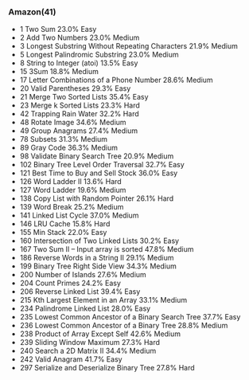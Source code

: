 ### Amazon(41)
* 1 Two Sum 23.0% Easy
* 2 Add Two Numbers 23.0% Medium
* 3 Longest Substring Without Repeating Characters 21.9% Medium
* 5 Longest Palindromic Substring 23.0% Medium
* 8 String to Integer (atoi) 13.5% Easy
* 15 3Sum 18.8% Medium
* 17 Letter Combinations of a Phone Number 28.6% Medium
* 20 Valid Parentheses 29.3% Easy
* 21 Merge Two Sorted Lists 35.4% Easy
* 23 Merge k Sorted Lists 23.3% Hard
* 42 Trapping Rain Water 32.2% Hard
* 48 Rotate Image 34.6% Medium
* 49 Group Anagrams 27.4% Medium
* 78 Subsets 31.3% Medium
* 89 Gray Code 36.3% Medium
* 98 Validate Binary Search Tree 20.9% Medium
* 102 Binary Tree Level Order Traversal 32.7% Easy
* 121 Best Time to Buy and Sell Stock 36.0% Easy
* 126 Word Ladder II 13.6% Hard
* 127 Word Ladder 19.6% Medium
* 138 Copy List with Random Pointer 26.1% Hard
* 139 Word Break 25.2% Medium
* 141 Linked List Cycle 37.0% Medium
* 146 LRU Cache 15.8% Hard
* 155 Min Stack 22.0% Easy
* 160 Intersection of Two Linked Lists 30.2% Easy
* 167 Two Sum II – Input array is sorted 47.8% Medium
* 186 Reverse Words in a String II 29.1% Medium
* 199 Binary Tree Right Side View 34.3% Medium
* 200 Number of Islands 27.6% Medium
* 204 Count Primes 24.2% Easy
* 206 Reverse Linked List 39.4% Easy
* 215 Kth Largest Element in an Array 33.1% Medium
* 234 Palindrome Linked List 28.0% Easy
* 235 Lowest Common Ancestor of a Binary Search Tree 37.7% Easy
* 236 Lowest Common Ancestor of a Binary Tree 28.8% Medium
* 238 Product of Array Except Self 42.6% Medium
* 239 Sliding Window Maximum 27.3% Hard
* 240 Search a 2D Matrix II 34.4% Medium
* 242 Valid Anagram 41.7% Easy
* 297 Serialize and Deserialize Binary Tree 27.8% Hard
